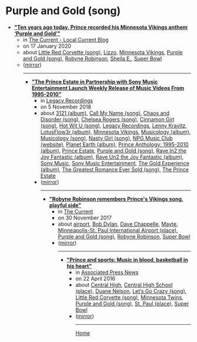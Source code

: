 # Purple and Gold (song)

 - [**"Ten years ago today, Prince recorded his Minnesota Vikings anthem ‘Purple and Gold’"**](https://blog.thecurrent.org/2020/01/ten-years-ago-today-prince-recorded-his-minnesota-vikings-anthem-purple-and-gold/)<ul><li>in [The Current - Local Current Blog](https://blog.thecurrent.org/)</li><li>on 17 January 2020</li><li>about [Little Red Corvette (song)](../../../topics/song/little-red-corvette/index.md), [Lizzo](../../../topics/lizzo/index.md), [Minnesota Vikings](../../../topics/minnesota-vikings/index.md), [Purple and Gold (song)](../../../topics/song/purple-and-gold/index.md), [Robyne Robinson](../../../topics/robyne-robinson/index.md), [Sheila E.](../../../topics/sheila-e/index.md), [Super Bowl](../../../topics/super-bowl/index.md)</li><li>([mirror](https://web.archive.org/web/*/https://blog.thecurrent.org/2020/01/ten-years-ago-today-prince-recorded-his-minnesota-vikings-anthem-purple-and-gold/))</li><ul>

----

 - [**"The Prince Estate in Partnership with Sony Music Entertainment Launch Weekly Release of Music Videos From 1995-2010"**](https://www.legacyrecordings.com/2018/11/05/the-prince-estate-in-partnership-with-sony-music-entertainment-launch-weekly-release-of-music-videos-from-1995-2010/)<ul><li>in [Legacy Recordings](https://www.legacyrecordings.com/)</li><li>on 5 November 2018</li><li>about [3121 (album)](../../../topics/album/3121/index.md), [Call My Name (song)](../../../topics/song/call-my-name/index.md), [Chaos and Disorder (song)](../../../topics/song/chaos-and-disorder/index.md), [Chelsea Rogers (song)](../../../topics/song/chelsea-rogers/index.md), [Cinnamon Girl (song)](../../../topics/song/cinnamon-girl/index.md), [Hot Wit U (song)](../../../topics/song/hot-wit-u/index.md), [Legacy Recordings](../../../topics/legacy-recordings/index.md), [Lenny Kravitz](../../../topics/lenny-kravitz/index.md), [LotusFlow3r (album)](../../../topics/album/lotusflow3r/index.md), [Minnesota Vikings](../../../topics/minnesota-vikings/index.md), [Musicology (album)](../../../topics/album/musicology/index.md), [Musicology (song)](../../../topics/song/musicology/index.md), [Nasty Girl (song)](../../../topics/song/nasty-girl/index.md), [NPG Music Club (website)](../../../topics/website/npg-music-club/index.md), [Planet Earth (album)](../../../topics/album/planet-earth/index.md), [Prince Anthology: 1995-2010 (album)](../../../topics/album/prince-anthology-1995-2010/index.md), [Prince Estate](../../../topics/prince-estate/index.md), [Purple and Gold (song)](../../../topics/song/purple-and-gold/index.md), [Rave In2 the Joy Fantastic (album)](../../../topics/album/rave-in2-the-joy-fantastic/index.md), [Rave Un2 the Joy Fantastic (album)](../../../topics/album/rave-un2-the-joy-fantastic/index.md), [Sony Music](../../../topics/sony-music/index.md), [Sony Music Entertainment](../../../topics/sony-music-entertainment/index.md), [The Gold Experience (album)](../../../topics/album/the-gold-experience/index.md), [The Greatest Romance Ever Sold (song)](../../../topics/song/the-greatest-romance-ever-sold/index.md), [The Prince Estate](../../../topics/the-prince-estate/index.md)</li><li>([mirror](https://web.archive.org/web/*/https://www.legacyrecordings.com/2018/11/05/the-prince-estate-in-partnership-with-sony-music-entertainment-launch-weekly-release-of-music-videos-from-1995-2010/))</li><ul>

----

 - [**"Robyne Robinson remembers Prince's Vikings song, playful side"**](https://www.thecurrent.org/feature/2017/11/30/robyne-robinson-remembers-princes-vikings-song-playful-side)<ul><li>in [The Current](https://www.thecurrent.org/)</li><li>on 30 November 2017</li><li>about [airport](../../../topics/airport/index.md), [Bob Dylan](../../../topics/bob-dylan/index.md), [Dave Chappelle](../../../topics/dave-chappelle/index.md), [Mayte](../../../topics/mayte/index.md), [Minneapolis-St. Paul International Airport (place)](../../../topics/place/minneapolis-st-paul-international-airport/index.md), [Purple and Gold (song)](../../../topics/song/purple-and-gold/index.md), [Robyne Robinson](../../../topics/robyne-robinson/index.md), [Super Bowl](../../../topics/super-bowl/index.md)</li><li>([mirror](https://web.archive.org/web/*/https://www.thecurrent.org/feature/2017/11/30/robyne-robinson-remembers-princes-vikings-song-playful-side))</li><ul>

----

 - [**"Prince and sports: Music in blood, basketball in his heart"**](https://apnews.com/article/6e2e2f449641404596505f08bf84bb3a)<ul><li>in [Associated Press News](https://apnews.com/)</li><li>on 22 April 2016</li><li>about [Central High](../../../topics/central-high/index.md), [Central High School (place)](../../../topics/place/central-high-school/index.md), [Duane Nelson](../../../topics/duane-nelson/index.md), [Let’s Go Crazy (song)](../../../topics/song/let-s-go-crazy/index.md), [Little Red Corvette (song)](../../../topics/song/little-red-corvette/index.md), [Minnesota Twins](../../../topics/minnesota-twins/index.md), [Purple and Gold (song)](../../../topics/song/purple-and-gold/index.md), [St. Paul (place)](../../../topics/place/st-paul/index.md), [Super Bowl](../../../topics/super-bowl/index.md)</li><li>([mirror](https://web.archive.org/web/*/https://apnews.com/article/6e2e2f449641404596505f08bf84bb3a))</li><ul>

----

[Home](../index.md)
